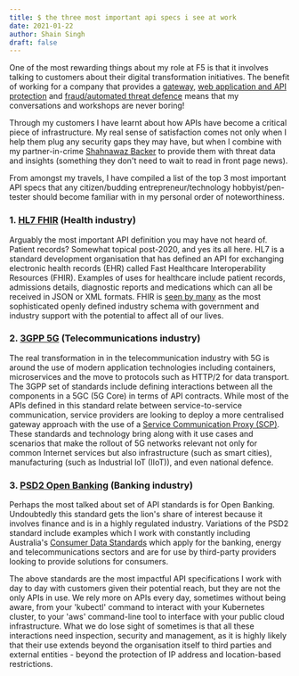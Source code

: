 ```yaml
---
title: $ the three most important api specs i see at work
date: 2021-01-22
author: Shain Singh
draft: false
---
```


One of the most rewarding things about my role at F5 is that it involves talking to customers about their digital transformation initiatives.
The benefit of working for a company that provides a [gateway](https://www.nginx.com/solutions/api-management-gateway/), [web application and API protection](https://www.f5.com/solutions/application-security/web-app-and-api-protection) and [fraud/automated threat defence](https://www.shapesecurity.com/attacks) means that my conversations and workshops are never boring!

Through my customers I have learnt about how APIs have become a critical piece of infrastructure. My real sense of satisfaction comes not only when I help them plug any security gaps they may have, but when I combine with my partner-in-crime [Shahnawaz Backer](https://www.linkedin.com/in/backers/) to provide them with threat data and insights (something they don't need to wait to read in front page news).

From amongst my travels, I have compiled a list of the top 3 most important API specs that any citizen/budding entrepreneur/technology hobbyist/pen-tester should become familiar with in my personal order of noteworthiness.

### 1. [HL7 FHIR](http://hl7.org/fhir/) (Health industry)

Arguably the most important API definition you may have not heard of. Patient records? Somewhat topical post-2020, and yes its all here. HL7 is a standard development organisation that has defined an API for exchanging electronic health records (EHR) called Fast Healthcare Interoperability Resources (FHIR). Examples of uses for healthcare include patient records, admissions details, diagnostic reports and medications which can all be received in JSON or XML formats. FHIR is [seen by many](https://apievangelist.com/2019/09/18/creating-a-postman-collection-for-the-fast-healthcare-interoperability-resources-fhir-specification/) as the most sophisticated openly defined industry schema with government and industry support with the potential to affect all of our lives.

### 2. [3GPP 5G](https://forge.3gpp.org/rep/all/5G_APIs) (Telecommunications industry)

The real transformation in in the telecommunication industry with 5G is around the use of modern application technologies including containers, microservices and the move to protocols such as HTTP/2 for data transport. The 3GPP set of standards include defining interactions between all the components in a 5GC (5G Core) in terms of API contracts. While most of the APIs defined in this standard relate between service-to-service communication, service providers are looking to deploy a more centralised gateway approach with the use of a [Service Communication Proxy (SCP)](https://www.f5.com/content/dam/f5/corp/global/pdf/solution-guides/overcoming-4g-to-5g-migration-challenges-overview.pdf). These standards and technology bring along with it use cases and scenarios that make the rollout of 5G networks relevant not only for common Internet services but also infrastructure (such as smart cities), manufacturing (such as Industrial IoT (IIoT)), and even national defence.

### 3. [PSD2 Open Banking](https://standards.openbanking.org.uk/api-specifications/) (Banking industry)

Perhaps the most talked about set of API standards is for Open Banking. Undoubtedly this standard gets the lion's share of interest because it involves finance and is in a highly regulated industry. Variations of the PSD2 standard include examples which I work with constantly including Australia's [Consumer Data Standards](https://consumerdatastandardsaustralia.github.io/standards/#introduction) which apply for the banking, energy and telecommunications sectors and are for use by third-party providers looking to provide solutions for consumers.

The above standards are the most impactful API specifications I work with day to day with customers given their potential reach, but they are not the only APIs in use. We rely more on APIs every day, sometimes without being aware, from your 'kubectl' command to interact with your Kubernetes cluster, to your 'aws' command-line tool to interface with your public cloud infrastructure. What we do lose sight of sometimes is that all these interactions need inspection, security and management, as it is highly likely that their use extends beyond the organisation itself to third parties and external entities - beyond the protection of IP address and location-based restrictions.  
